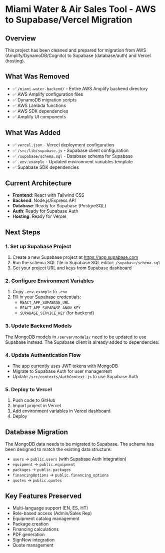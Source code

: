 # Miami Water & Air Sales Tool - AWS to Supabase/Vercel Migration

## Overview
This project has been cleaned and prepared for migration from AWS (Amplify/DynamoDB/Cognito) to Supabase (database/auth) and Vercel (hosting).

## What Was Removed
- ✅ `/miami-water-backend/` - Entire AWS Amplify backend directory
- ✅ AWS Amplify configuration files
- ✅ DynamoDB migration scripts
- ✅ AWS Lambda functions
- ✅ AWS SDK dependencies
- ✅ Amplify UI components

## What Was Added
- ✅ `vercel.json` - Vercel deployment configuration
- ✅ `/src/lib/supabase.js` - Supabase client configuration
- ✅ `/supabase/schema.sql` - Database schema for Supabase
- ✅ `.env.example` - Updated environment variables template
- ✅ Supabase SDK dependencies

## Current Architecture
- **Frontend**: React with Tailwind CSS
- **Backend**: Node.js/Express API
- **Database**: Ready for Supabase (PostgreSQL)
- **Auth**: Ready for Supabase Auth
- **Hosting**: Ready for Vercel

## Next Steps

### 1. Set up Supabase Project
1. Create a new Supabase project at https://app.supabase.com
2. Run the schema SQL file in Supabase SQL editor: `/supabase/schema.sql`
3. Get your project URL and keys from Supabase dashboard

### 2. Configure Environment Variables
1. Copy `.env.example` to `.env`
2. Fill in your Supabase credentials:
   - `REACT_APP_SUPABASE_URL`
   - `REACT_APP_SUPABASE_ANON_KEY`
   - `SUPABASE_SERVICE_KEY` (for backend)

### 3. Update Backend Models
The MongoDB models in `/server/models/` need to be updated to use Supabase instead. The Supabase client is already added to dependencies.

### 4. Update Authentication Flow
- The app currently uses JWT tokens with MongoDB
- Migrate to Supabase Auth for user management
- Update `/src/contexts/AuthContext.js` to use Supabase Auth

### 5. Deploy to Vercel
1. Push code to GitHub
2. Import project in Vercel
3. Add environment variables in Vercel dashboard
4. Deploy

## Database Migration
The MongoDB data needs to be migrated to Supabase. The schema has been designed to match the existing data structure:
- `users` → `public.users` (with Supabase Auth integration)
- `equipment` → `public.equipment`
- `packages` → `public.packages`
- `financingOptions` → `public.financing_options`
- `quotes` → `public.quotes`

## Key Features Preserved
- Multi-language support (EN, ES, HT)
- Role-based access (Admin/Sales Rep)
- Equipment catalog management
- Package creation
- Financing calculations
- PDF generation
- SignNow integration
- Quote management